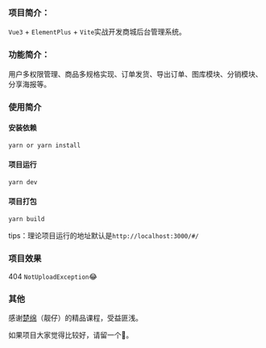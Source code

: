 ### 项目简介：

`Vue3` + `ElementPlus` + `Vite`实战开发商城后台管理系统。

### 功能简介：

用户多权限管理、商品多规格实现、订单发货、导出订单、图库模块、分销模块、分享海报等。

### 使用简介

#### 安装依赖

```bash
yarn or yarn install 
```

#### 项目运行

```bash
yarn dev
```

#### 项目打包

```bash
yarn build
```

tips：理论项目运行的地址默认是`http://localhost:3000/#/`

### 项目效果

404 `NotUploadException`😂

### 其他

感谢<a href="https://study.163.com/user/1135343179.htm" target="_blank">楚绵</a>（靓仔）的精品课程，受益匪浅。

如果项目大家觉得比较好，请留一个🌟。
